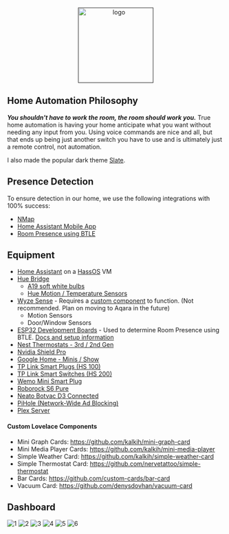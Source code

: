 <p align="center">
  <a href=""><img src="https://www.home-assistant.io/images/home-assistant-logo.svg" alt="logo" width="175"></a>
</p>

## Home Automation Philosophy
***You shouldn't have to work the room, the room should work you.*** True home automation is having your home anticipate what you want without needing any input from you. Using voice commands are nice and all, but that ends up being just another switch you have to use and is ultimately just a remote control, not automation.

I also made the popular dark theme [Slate](https://github.com/seangreen2/slate_theme).

## Presence Detection
To ensure detection in our home, we use the following integrations with 100% success:
- [NMap](https://www.home-assistant.io/integrations/nmap_tracker/)
- [Home Assistant Mobile App](https://www.home-assistant.io/integrations/mobile_app/)
- [Room Presence using BTLE](https://jptrsn.github.io/ESP32-mqtt-room/)

## Equipment
- [Home Assistant](https://www.home-assistant.io/) on a [HassOS](https://www.home-assistant.io/hassio/installation/) VM
- [Hue Bridge](https://amzn.to/30v9YND)
  - [A19 soft white bulbs](https://amzn.to/2LIFW4F)
  - [Hue Motion / Temperature Sensors](https://amzn.to/2JmF1FE)
- [Wyze Sense](https://wyze.com/wyze-sense.html) - Requires a [custom component](https://github.com/kevinvincent/ha-wyzesense) to function. (Not recommended. Plan on moving to Aqara in the future)
  - Motion Sensors
  - Door/Window Sensors
- [ESP32 Development Boards](https://amazon.com/gp/product/B086MLNH7N/) - Used to determine Room Presence using BTLE. [Docs and setup information](https://jptrsn.github.io/ESP32-mqtt-room/)
- [Nest Thermostats - 3rd / 2nd Gen](https://amzn.to/2YELTn2)
- [Nvidia Shield Pro](https://smile.amazon.com/gp/product/B07YP9FBMM)
- [Google Home - Minis / Show](https://store.google.com/product/google_home_mini)
- [TP Link Smart Plugs (HS 100)](https://amzn.to/2XAKm4J)
- [TP Link Smart Switches (HS 200)](https://amzn.to/2Xyo8vy)
- [Wemo Mini Smart Plug](https://amzn.to/2JmSkpw)
- [Roborock S6 Pure](https://smile.amazon.com/gp/product/B084Z5P2BX)
- [Neato Botvac D3 Connected](https://amzn.to/30oP7v8)
- [PiHole (Network-Wide Ad Blocking)](https://pi-hole.net/)
- [Plex Server](https://www.plex.tv/)

#### Custom Lovelace Components
- Mini Graph Cards: https://github.com/kalkih/mini-graph-card
- Mini Media Player Cards: https://github.com/kalkih/mini-media-player
- Simple Weather Card: https://github.com/kalkih/simple-weather-card
- Simple Thermostat Card: https://github.com/nervetattoo/simple-thermostat
- Bar Cards: https://github.com/custom-cards/bar-card
- Vacuum Card: https://github.com/denysdovhan/vacuum-card

## Dashboard
![1](https://i.imgur.com/LWlPtrm.png)
![2](https://i.imgur.com/B7JDq8C.png)
![3](https://i.imgur.com/f6s7VB0.png)
![4](https://i.imgur.com/uPXHERP.png)
![5](https://i.imgur.com/2dv9MO4.png)
![6](https://i.imgur.com/INLwMzW.png)
